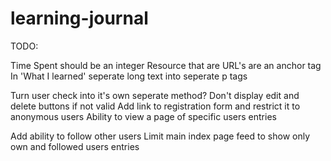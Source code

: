 # learning-journal
 
TODO:

Time Spent should be an integer
Resource that are URL's are an anchor tag
In 'What I learned' seperate long text into seperate p tags

Turn user check into it's own seperate method?
Don't display edit and delete buttons if not valid
Add link to registration form and restrict it to anonymous users
Ability to view a page of specific users entries

Add ability to follow other users
Limit main index page feed to show only own and followed users entries